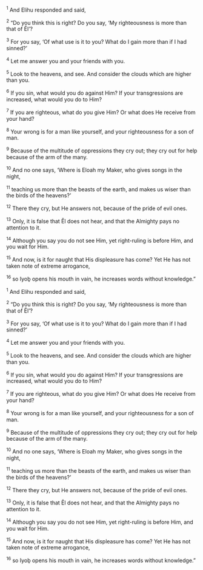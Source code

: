 <sup>1</sup> And Elihu responded and said,

<sup>2</sup> “Do you think this is right? Do you say, ‘My righteousness is more than that of Ĕl’?

<sup>3</sup> For you say, ‘Of what use is it to you? What do I gain more than if I had sinned?’

<sup>4</sup> Let me answer you and your friends with you.

<sup>5</sup> Look to the heavens, and see. And consider the clouds which are higher than you.

<sup>6</sup> If you sin, what would you do against Him? If your transgressions are increased, what would you do to Him?

<sup>7</sup> If you are righteous, what do you give Him? Or what does He receive from your hand?

<sup>8</sup> Your wrong is for a man like yourself, and your righteousness for a son of man.

<sup>9</sup> Because of the multitude of oppressions they cry out; they cry out for help because of the arm of the many.

<sup>10</sup> And no one says, ‘Where is Eloah my Maker, who gives songs in the night,

<sup>11</sup> teaching us more than the beasts of the earth, and makes us wiser than the birds of the heavens?’

<sup>12</sup> There they cry, but He answers not, because of the pride of evil ones.

<sup>13</sup> Only, it is false that Ĕl does not hear, and that the Almighty pays no attention to it.

<sup>14</sup> Although you say you do not see Him, yet right-ruling is before Him, and you wait for Him.

<sup>15</sup> And now, is it for naught that His displeasure has come? Yet He has not taken note of extreme arrogance,

<sup>16</sup> so Iyoḇ opens his mouth in vain, he increases words without knowledge.”

<sup>1</sup> And Elihu responded and said,

<sup>2</sup> “Do you think this is right? Do you say, ‘My righteousness is more than that of Ĕl’?

<sup>3</sup> For you say, ‘Of what use is it to you? What do I gain more than if I had sinned?’

<sup>4</sup> Let me answer you and your friends with you.

<sup>5</sup> Look to the heavens, and see. And consider the clouds which are higher than you.

<sup>6</sup> If you sin, what would you do against Him? If your transgressions are increased, what would you do to Him?

<sup>7</sup> If you are righteous, what do you give Him? Or what does He receive from your hand?

<sup>8</sup> Your wrong is for a man like yourself, and your righteousness for a son of man.

<sup>9</sup> Because of the multitude of oppressions they cry out; they cry out for help because of the arm of the many.

<sup>10</sup> And no one says, ‘Where is Eloah my Maker, who gives songs in the night,

<sup>11</sup> teaching us more than the beasts of the earth, and makes us wiser than the birds of the heavens?’

<sup>12</sup> There they cry, but He answers not, because of the pride of evil ones.

<sup>13</sup> Only, it is false that Ĕl does not hear, and that the Almighty pays no attention to it.

<sup>14</sup> Although you say you do not see Him, yet right-ruling is before Him, and you wait for Him.

<sup>15</sup> And now, is it for naught that His displeasure has come? Yet He has not taken note of extreme arrogance,

<sup>16</sup> so Iyoḇ opens his mouth in vain, he increases words without knowledge.”

